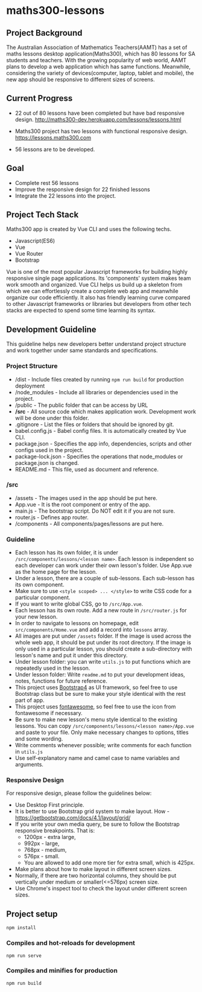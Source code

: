 # maths300-lessons

## Project Background
The Australian Association of Mathematics Teachers(AAMT) has a set of maths lessons desktop application(Maths300), which has 80 lessons for SA students and teachers. With the growing popularity of web world, AAMT plans to develop a web application which has same functions. Meanwhile, considering the variety of devices(computer, laptop, tablet and mobile), the new app should be responsive to different sizes of screens.

## Current Progress
* 22 out of 80 lessons have been completed but have bad responsive design. http://maths300-dev.herokuapp.com/lessons/lessons.html

* Maths300 project has two lessons with functional responsive design. https://lessons.maths300.com

* 56 lessons are to be developed.

## Goal
* Complete rest 56 lessons
* Improve the responsive design for 22 finished lessons
* Integrate the 22 lessons into the project.

## Project Tech Stack
Maths300 app is created by Vue CLI and uses the following techs.
* Javascript(ES6)
* Vue
* Vue Router
* Bootstrap

Vue is one of the most popular Javascript frameworks for building highly responsive single page applications. Its 'components' system makes team work smooth and organized. Vue CLI helps us build up a skeleton from which we can effortlessly create a complete web app and meanwhile organize our code efficiently. It also has friendly learning curve compared to other Javascript frameworks or libraries but developers from other tech stacks are expected to spend some time learning its syntax.

## Development Guideline
This guideline helps new developers better understand project structure and work together under same standards and specifications.

### Project Structure
* /dist - Include files created by running `npm run build` for production deployment
* /node_modules - Include all libraries or dependencies used in the project.
* /public - The public folder that can be access by URL
* **/src** - All source code which makes application work. Development work will be done under this folder.
* .gitignore - List the files or folders that should be ignored by git.
* babel.config.js - Babel config files. It is automatically created by Vue CLI.
* package.json - Specifies the app info, dependencies, scripts and other configs used in the project.
* package-lock.json - Specifies the operations that node_modules or package.json is changed.
* README.md - This file, used as document and reference.

### /src 
* /assets - The images used in the app should be put here. 
* App.vue - It is the root component or entry of the app.
* main.js - The bootstrap script. Do NOT edit it if you are not sure.
* router.js - Defines app router.
* /components - All components/pages/lessons are put here.

### Guideline
* Each lesson has its own folder, it is under `/src/components/lessons/<lesson name>`. Each lesson is independent so each developer can work under their own lesson's folder. Use App.vue as the home page for the lesson. 
* Under a lesson, there are a couple of sub-lessons. Each sub-lesson has its own component. 
* Make sure to use `<style scoped> ... </style>` to write CSS code for a particular component.
* If you want to write global CSS, go to `/src/App.vue`.
* Each lesson has its own route. Add a new route in `/src/router.js` for your new lesson.
* In order to navigate to lessons on homepage, edit `src/components/Home.vue` and add a record into `lessons` array. 
* All images are put under `/assets` folder. If the image is used across the whole web app, it should be put under its root directory. If the image is only used in a particular lesson, you should create a sub-directory with lesson's name and put it under this directory. 
* Under lesson folder: you can write `utils.js` to put functions which are repeatedly used in the lesson.
* Under lesson folder: Write `readme.md` to put your development ideas, notes, functions for future reference.
* This project uses [Bootstrap4](https://getbootstrap.com/docs/4.3/getting-started/introduction/) as UI framework, so feel free to use Bootstrap class but be sure to make your style identical with the rest part of app.
* This project uses [fontawesome](https://fontawesome.com/icons?d=gallery), so feel free to use the icon from fontawesome if necessary.
* Be sure to make new lesson's menu style identical to the existing lessons. You can copy `/src/components/lessons/<lesson name>/App.vue` and paste to your file. Only make necessary changes to options, titles and some wording.
* Write comments whenever possible; write comments for each function in `utils.js`
* Use self-explanatory name and camel case to name variables and arguments.

### Responsive Design
For responsive design, please follow the guidelines below:
* Use Desktop First principle.
* It is better to use Bootstrap grid system to make layout. How - https://getbootstrap.com/docs/4.1/layout/grid/ 
* If you write your own media query, be sure to follow the Bootstrap responsive breakpoints. That is: 
  * 1200px - extra large, 
  * 992px - large, 
  * 768px - medium, 
  * 576px - small. 
  * You are allowed to add one more tier for extra small, which is 425px. 
* Make plans about how to make layout in different screen sizes.  
* Normally, if there are two horizontal columns, they should be put vertically under medium or smaller(<=576px) screen size.
* Use Chrome's inspect tool to check the layout under different screen sizes.

## Project setup
```
npm install
```

### Compiles and hot-reloads for development
```
npm run serve
```

### Compiles and minifies for production
```
npm run build
```